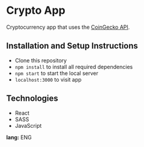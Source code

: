 # Crypto App
Cryptocurrency app that uses the <a href="https://www.coingecko.com/en/api">CoinGecko API</a>.

## Installation and Setup Instructions
* Clone this repository
* <code>npm install</code> to install all required dependencies
* <code>npm start</code> to start the local server
* <code>localhost:3000</code> to visit app

## Technologies
* React
* SASS
* JavaScript

<strong>lang:</strong> ENG

